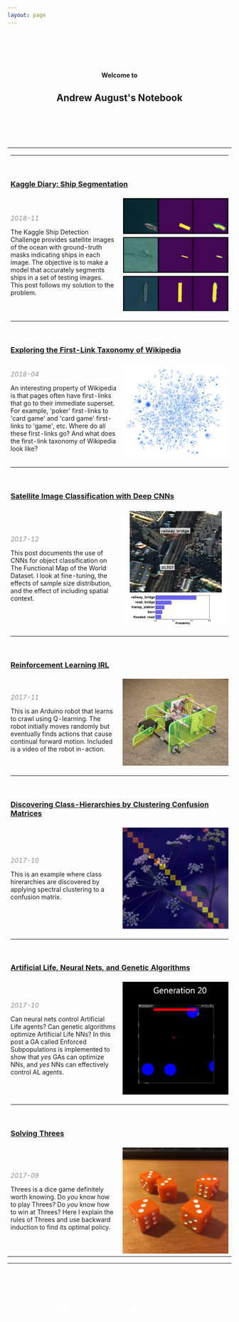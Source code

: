 ```yaml
---
layout: page
---
```


<!-- <div style="background-image: url(yellow.jpg); background-position: center; background-repeat: no-repeat; background-size: cover;"> -->
<div style="background-image: url(Lined-Paper-Template-20.jpg); background-position: center; background-repeat: no-repeat;
background-size: cover;">
<br />
<br />
<br />
<br />
<center><h4><b>Welcome to</b></h4></center>
<center><h2><b>Andrew August's Notebook</b></h2></center>
<br />
<br />
<br />
<br />
</div>
<table>
<tr class="notebook-table">
  <td colspan="2" class="full">
    <hr><br />
    <h3><a href="/airbus/"><b>Kaggle Diary: Ship Segmentation</b></a></h3>
  </td>
 </tr>
 <tr class="notebook-table">
   <td width="50%" class="full">
       <p style="opacity:0.5"><em>2018-11</em></p>
       <p>The Kaggle Ship Detection Challenge provides satellite images of the ocean with ground-truth masks indicating ships in each image.  The objective is to make a model that accurately segments ships in a set of testing images.  This post follows my solution to the problem.</p>
   </td>
   <td width="50%" class="full">
       <a href="/airbus/"><img src="airbus/index_im.png"></a>
       <br />
   </td>
 </tr>
<tr class="notebook-table">
  <td colspan="2" class="full">
    <hr><br />
    <h3><a href="/wikilinks/"><b>Exploring the First-Link Taxonomy of Wikipedia</b></a></h3>
  </td>
</tr>
<tr class="notebook-table">
  <td width="50%" class="full">
    <p style="opacity:0.5"><em>2018-04</em></p>
    <p>An interesting property of Wikipedia is that pages often have first-links that go to their immediate superset.  For example, 'poker' first-links to 'card game' and 'card game' first-links to 'game', etc.  Where do all these first-links go?  And what does the first-link taxonomy of Wikipedia look like?</p>
  </td>
  <td width="50%" class="full">
       <a href="/wikilinks/"><img src="wikilinks/net70k.png"></a>
       <br />
   </td>
</tr>
<tr class="notebook-table">
  <td colspan="2" class="full">
    <hr><br />
    <h3><a href="/fmow/"><b>Satellite Image Classification with Deep CNNs</b></a></h3>
  </td>
 </tr>
 <tr class="notebook-table">
   <td width="50%" class="full">
       <p style="opacity:0.5"><em>2017-12</em></p>
       <p>This post documents the use of CNNs for object classification on The Functional Map of the World Dataset.  I look at fine-tuning, the effects of sample size distribution, and the effect of including spatial context.</p>
   </td>
   <td width="50%" class="full">
       <a href="/fmow/"><img src="fmow/notebook-im-probability.png"></a>
       <br />
   </td>
 </tr>
<tr class="notebook-table">
  <td colspan="2" class="full">
    <hr><br />
    <h3><a href="/rl/"><b>Reinforcement Learning IRL</b></a></h3>
  </td>
 </tr>
 <tr class="notebook-table">
   <td width="50%" class="full">
       <p style="opacity:0.5"><em>2017-11</em></p>
       <p>
         This is an Arduino robot that learns to crawl using Q-learning.  The robot initially moves randomly but eventually finds actions that cause continual forward motion. Included is a video of the robot in-action.
       </p>
   </td>
   <td width="50%" class="full">
       <a href="/rl/"><img src="rl/notebook_im.png"></a>
       <br />
   </td>
 </tr>

<tr class="notebook-table">
  <td colspan="2" class="full">
    <hr><br />
    <h3><a href="/cm-clustering/"><b>Discovering Class-Hierarchies by Clustering Confusion Matrices</b></a></h3>
  </td>
 </tr>
 <tr class="notebook-table">
   <td width="50%" class="full">
   <p style="opacity:0.5"><em>2017-10</em></p>
      <p>
         This is an example where class hirerarchies are discovered by applying spectral clustering to a confusion matrix.
       </p>
   </td>
   <td width="50%" class="full">
       <a href="/cm-clustering/"><img src="cm-clustering/notebook_im.png"></a>
       <br />
   </td>
 </tr>

<tr class="notebook-table">
  <td colspan="2" class="full">
    <hr><br />
    <h3><a href="/neuroev/"><b>Artificial Life, Neural Nets, and Genetic Algorithms</b></a></h3>
  </td>
 </tr>
 <tr class="notebook-table">
   <td width="50%" class="full">
   <p style="opacity:0.5"><em>2017-10</em></p>
       <p>
         Can neural nets control Artificial Life agents?  Can genetic algorithms optimize Artificial Life NNs?  In this post a GA called Enforced Subpopulations is implemented to show that <em>yes</em> GAs can optimize NNs, and <em>yes</em> NNs can effectively control AL agents.
       </p>
   </td>
   <td width="50%" class="full">
       <a href="/neuroev/"><img src="neuroev/giphy.gif"></a>
       <br />
   </td>
 </tr>
  <tr class="notebook-table">
    <td colspan="2" class="full">
      <hr><br />
      <h3><a href="/bellman/"><b>Solving Threes</b></a></h3>
    </td>
   </tr>
   <tr class="notebook-table">
     <td width="50%" class="full">
     <p style="opacity:0.5"><em>2017-09</em></p>
         <p>
           Threes is a dice game definitely worth knowing.  Do <em>you</em> know how to play Threes?  Do <em>you</em> know how to win at Threes?  Here I explain the rules of Threes and use backward induction to find its optimal policy.
         </p>
     </td>
     <td width="50%" class="full">
         <a href="/bellman/"><img src="bellman/dice2.JPG"></a>
         <br />
     </td>
   </tr>
</table>

<hr>
<div style="background-image: url(Um-dia-na-Terra.gif); background-position: center; background-repeat: no-repeat;
background-size: cover;">
<br />
<br />
<br />
<center><font color="white"><h2>More posts coming soon...</h2></font></center>
<br />
<br />
<br />
</div>
